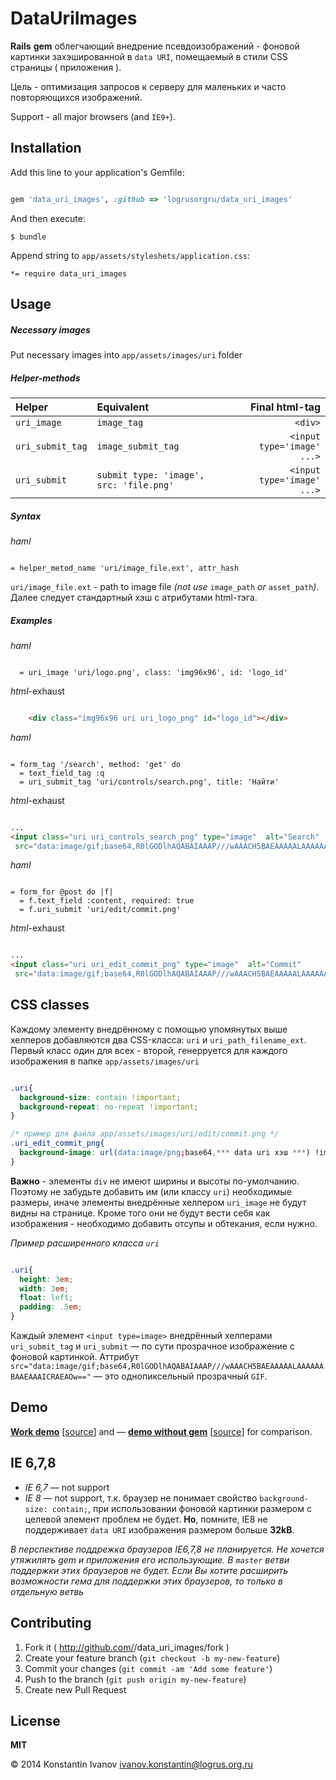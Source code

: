 # DataUriImages

**Rails** **gem** облегчающий внедрение псевдоизображений - фоновой картинки захэшированной в `data URI`, помещаемый в стили CSS страницы ( приложения ). 

Цель - оптимизация запросов к серверу для маленьких и часто повторяющихся изображений. 

Support - all major browsers (and `IE9+`).

## Installation

Add this line to your application's Gemfile:

```ruby

gem 'data_uri_images', :github => 'logrusorgru/data_uri_images'
```

And then execute:

    $ bundle

Append string to `app/assets/styleshets/application.css`:

    *= require data_uri_images

<!-- (Or install it yourself as:

    $ gem install data_uri_images) -->

## Usage

##### Necessary images

Put necessary images into `app/assets/images/uri` folder

##### Helper-methods

| Helper                    |                              Equivalent |             Final html-tag |
| :------------------------ | :---------------------------------------|---------------------------:|
| `uri_image`               |                             `image_tag` |                    `<div>` |
| `uri_submit_tag`          |                      `image_submit_tag` | `<input type='image' ...>` |
| `uri_submit`              | `submit type: 'image', src: 'file.png'` | `<input type='image' ...>` |

##### Syntax

*haml*

```haml

= helper_metod_name 'uri/image_file.ext', attr_hash
```

`uri/image_file.ext` - path to image file *(not use* `image_path` *or* `asset_path`*)*. Далее следует стандартный хэш  с атрибутами html-тэга.


##### Examples

*haml*

```haml

  = uri_image 'uri/logo.png', class: 'img96x96', id: 'logo_id'
```

*html*-exhaust

```html

    <div class="img96x96 uri uri_logo_png" id="logo_id"></div>
```

*haml*

```haml

= form_tag '/search', method: 'get' do
  = text_field_tag :q
  = uri_submit_tag 'uri/controls/search.png', title: 'Найти'
```

*html*-exhaust

```html

...
<input class="uri uri_controls_search_png" type="image"  alt="Search"
 src="data:image/gif;base64,R0lGODlhAQABAIAAAP///wAAACH5BAEAAAAALAAAAAABAAEAAAICRAEAOw==" />
```

*haml*

```haml

= form_for @post do |f|
  = f.text_field :content, required: true
  = f.uri_submit 'uri/edit/commit.png'
```

*html*-exhaust

```html

...
<input class="uri uri_edit_commit_png" type="image"  alt="Commit"
 src="data:image/gif;base64,R0lGODlhAQABAIAAAP///wAAACH5BAEAAAAALAAAAAABAAEAAAICRAEAOw==" />
```

## CSS classes

Каждому элементу внедрённому с помощью упомянутых выше хелперов добавляются два CSS-класса: `uri` и `uri_path_filename_ext`. Первый класс один для всех - второй, генерруется для каждого изображения в папке `app/assets/images/uri`

```css

.uri{
  background-size: contain !important;
  background-repeat: no-repeat !important;
}

/* пример для файла app/assets/images/uri/edit/commit.png */
.uri_edit_commit_png{
  background-image: url(data:image/png;base64,*** data uri хэш ***) !important;
}
```

**Важно** - элементы `div` не имеют ширины и высоты по-умолчанию. Поэтому не забудьте добавить им (или классу `uri`) необходимые размеры, иначе элементы внедрённые хелпером `uri_image` не будут видны на странице. Кроме того они не будут вести себя как изображения - необходимо добавить отсупы и обтекания, если нужно.

*Пример расширенного класса `uri`*

```css

.uri{
  height: 3em;
  width: 3em;
  float: left;
  padding: .5em;
}
```

Каждый элемент `<input type=image>` внедрённый хелперами `uri_submit_tag` и `uri_submit` &mdash; по сути прозрачное изображение с фоновой картинкой. Аттрибут `src="data:image/gif;base64,R0lGODlhAQABAIAAAP///wAAACH5BAEAAAAALAAAAAABAAEAAAICRAEAOw=="` &mdash; это однопиксельный прозрачный `GIF`.


## Demo

[**Work demo**](http://data-uri-images-on.herokuapp.com/)&nbsp;[[source](https://github.com/logrusorgru/data-uri-images-on)] and &mdash; [**demo without gem**](http://data-uri-images-off.herokuapp.com/)&nbsp;[[source](https://github.com/logrusorgru/data-uri-images-off)] for comparison.

## IE 6,7,8

* *IE 6,7* &mdash; not support  
* *IE 8* &mdash; not support, т.к. браузер не понимает свойство `background-size: contain;`, при использовании фоновой картинки размером с целевой элемент проблем не будет. **Но**, помните, IE8 не поддерживает `data URI` изображения размером больше **32kB**.

*В перспективе поддрежка браузеров IE6,7,8 не планируется. Не хочется утяжилять gem и приложения его использующие. В `master` ветви поддержки этих браузеров не будет. Если Вы хотите расширить возможности гема для поддержки этих браузеров, то только в отдельную ветвь*


## Contributing

1. Fork it ( http://github.com/<my-github-username>/data_uri_images/fork )
2. Create your feature branch (`git checkout -b my-new-feature`)
3. Commit your changes (`git commit -am 'Add some feature'`)
4. Push to the branch (`git push origin my-new-feature`)
5. Create new Pull Request

## License

**MIT**

&copy; 2014 Konstantin Ivanov <ivanov.konstantin@logrus.org.ru>
